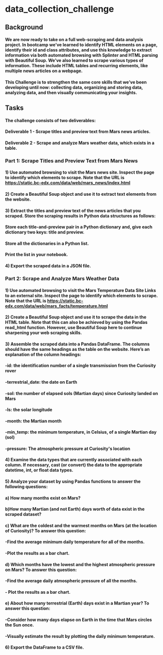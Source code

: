 # data_collection_challenge

## Background

#### We are now ready to take on a full web-scraping and data analysis project. In bootcamp we’ve learned to identify HTML elements on a page, identify their id and class attributes, and use this knowledge to extract information via both automated browsing with Splinter and HTML parsing with Beautiful Soup. We’ve also learned to scrape various types of information. These include HTML tables and recurring elements, like multiple news articles on a webpage.

#### This Challenge is to strengthen the same core skills that we’ve been developing until now: collecting data, organizing and storing data, analyzing data, and then visually communicating your insights.

## Tasks

#### The challenge consists of two deliverables:
#### Deliverable 1 - Scrape titles and preview text from Mars news articles.
#### Deliverable 2 - Scrape and analyze Mars weather data, which exists in a table.

### Part 1: Scrape Titles and Preview Text from Mars News

#### 1) Use automated browsing to visit the Mars news site. Inspect the page to identify which elements to scrape. Note that the URL is https://static.bc-edx.com/data/web/mars_news/index.html
#### 2) Create a Beautiful Soup object and use it to extract text elements from the website.
#### 3) Extract the titles and preview text of the news articles that you scraped. Store the scraping results in Python data structures as follows:	
####    Store each title-and-preview pair in a Python   dictionary and, give each dictionary two keys: title and preview. 
####    Store all the dictionaries in a Python list.
####    Print the list in your notebook.

#### 4) Export the scraped data in a JSON file.

### Part 2: Scrape and Analyze Mars Weather Data

#### 1) Use automated browsing to visit the Mars Temperature Data Site Links to an external site. Inspect the page to identify which elements to scrape. Note that the URL is https://static.bc-edx.com/data/web/mars_facts/temperature.html
#### 2) Create a Beautiful Soup object and use it to scrape the data in the HTML table. Note that this can also be achieved by using the Pandas read_html function. However, use Beautiful Soup here to continue sharpening your web scraping skills.

#### 3) Assemble the scraped data into a Pandas DataFrame. The columns should have the same headings as the table on the website. Here’s an explanation of the column headings:
	
#### -id: the identification number of a single transmission from the Curiosity rover
#### -terrestrial_date: the date on Earth
#### -sol: the number of elapsed sols (Martian days) since Curiosity landed on Mars
#### -ls: the solar longitude
#### -month: the Martian month
#### -min_temp: the minimum temperature, in Celsius, of a single Martian day (sol)
#### -pressure: The atmospheric pressure at Curiosity's location

#### 4) Examine the data types that are currently associated with each column. If necessary, cast (or convert) the data to the appropriate datetime, int, or float data types.

#### 5) Analyze your dataset by using Pandas functions to answer the following questions:
#### a) How many months exist on Mars?
#### b)How many Martian (and not Earth) days worth of data exist in the scraped dataset?
#### c) What are the coldest and the warmest months on Mars (at the location of Curiosity)? To answer this question:
#### -Find the average minimum daily temperature for all of the months.
#### -Plot the results as a bar chart.
#### d) Which months have the lowest and the highest atmospheric pressure on Mars? To answer this question:
#### -Find the average daily atmospheric pressure of all the months.
#### - Plot the results as a bar chart.
#### e) About how many terrestrial (Earth) days exist in a Martian year? To answer this question:
#### -Consider how many days elapse on Earth in the time that Mars circles the Sun once.
#### -Visually estimate the result by plotting the daily minimum temperature.

#### 6) Export the DataFrame to a CSV file.